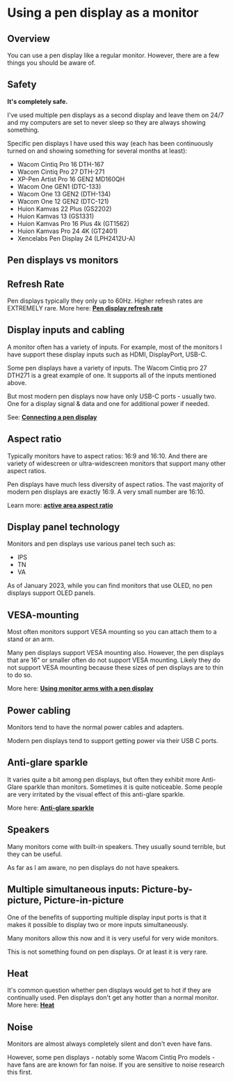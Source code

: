 # Using a pen display as a monitor

## Overview

You can use a pen display like a regular monitor. However, there are a few things you should be aware of.

## Safety

**It's completely safe.**&#x20;

I've used multiple pen displays as a second display and leave them on 24/7 and my computers are set to never sleep so they are always showing something.&#x20;

Specific pen displays I have used this way (each has been continuously turned on and showing something for several months at least):

* Wacom Cintiq Pro 16 DTH-167
* Wacom Cintiq Pro 27 DTH-271
* XP-Pen Artist Pro 16 GEN2 MD160QH
* Wacom One GEN1 (DTC-133)
* Wacom One 13 GEN2 (DTH-134)
* Wacom One 12 GEN2 (DTC-121)
* Huion Kamvas 22 Plus (GS2202)
* Huion Kamvas 13 (GS1331)
* Huion Kamvas Pro 16 Plus 4k (GT1562)
* Huion Kamvas Pro 24 4K (GT2401)
* Xencelabs Pen Display 24 (LPH2412U-A)

## Pen displays vs monitors



## Refresh Rate

Pen displays typically they only up to 60Hz. Higher refresh rates are EXTREMELY rare. More here: [**Pen display refresh rate**](pen-display-refresh-rate.md)&#x20;

## Display inputs and cabling

A monitor often has a variety of inputs. For example, most of the monitors I have support these display inputs such as HDMI, DisplayPort, USB-C.

Some pen displays have a variety of inputs. The Wacom Cintiq pro 27 DTH271 is a great example of one. It supports all of the inputs mentioned above.

But most modern pen displays now have only USB-C ports - usually two. One for a display signal & data and one for additional power if needed.

See: [**Connecting a pen display**](connecting-a-pen-display.md)&#x20;

## Aspect ratio

Typically monitors have to aspect ratios: 16:9 and 16:10. And there are variety of widescreen or ultra-widescreen monitors that support many other aspect ratios.

Pen displays have much less diversity of aspect ratios. The vast majority of modern pen displays are exactly 16:9. A very small number are 16:10.

Learn more: [**active area aspect ratio**](../core-features/active-area-aspect-ratio.md)&#x20;

## Display panel technology

Monitors and pen displays use various panel tech such as:

* IPS
* TN
* VA

As of January 2023, while you can find monitors that use OLED, no pen displays support OLED panels.

## VESA-mounting

Most often monitors support VESA mounting so you can attach them to a stand or an arm.

Many pen displays support VESA mounting also. However, the pen displays that are 16" or smaller often do not support VESA mounting. Likely they do not support VESA mounting because these sizes of pen displays are to thin to do so.

More here: [**Using monitor arms with a pen display**](using-monitor-arms-with-a-pen-display.md)&#x20;

## Power cabling

Monitors tend to have the normal power cables and adapters.

Modern pen displays tend to support getting power via their USB C ports. &#x20;

## Anti-glare sparkle

It varies quite a bit among pen displays, but often they exhibit more Anti-Glare sparkle than monitors. Sometimes it is quite noticeable. Some people are very irritated by the visual effect of this anti-glare sparkle.

More here: [**Anti-glare sparkle**](anti-glare-sparkle.md)

## Speakers

Many monitors come with built-in speakers. They usually sound terrible, but they can be useful.

As far as I am aware, no pen displays do not have speakers.

## Multiple simultaneous inputs: Picture-by-picture, Picture-in-picture

One of the benefits of supporting multiple display input ports is that it makes it possible to display two or more inputs simultaneously.

Many monitors allow this now and it is very useful for very wide monitors.

This is not something found on pen displays. Or at least it is very rare.

## Heat

It's common question whether pen displays would get to hot if they are continually used. Pen displays don't get any hotter than a normal monitor. More here: [**Heat**](../ergonomics/heat.md)

## Noise

Monitors are almost always completely silent and don't even have fans.

However, some pen displays - notably some Wacom Cintiq Pro models - have fans are are known for fan noise. If you are sensitive to noise research this first.&#x20;



